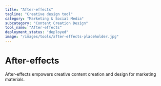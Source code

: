 ```yaml
---
title: "After-effects"
tagline: "Creative design tool"
category: "Marketing & Social Media"
subcategory: "Content Creation Design"
tool_name: "After-effects"
deployment_status: "deployed"
image: "/images/tools/after-effects-placeholder.jpg"
---
```


# After-effects

After-effects empowers creative content creation and design for marketing materials.
